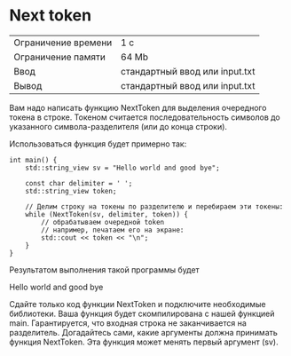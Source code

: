# Next token

<table>
 <tr>
    <td>Ограничение времени</td>
    <td>1 c</td>
 </tr>
 <tr>
    <td>Ограничение памяти</td>
    <td>64 Mb</td>
 </tr>
  <tr>
    <td>Ввод</td>
    <td>стандартный ввод или input.txt</td>
 </tr>
  <tr>
    <td>Вывод</td>
    <td>стандартный ввод или input.txt</td>
 </tr>
</table>

Вам надо написать функцию NextToken для выделения очередного токена в строке. Токеном считается последовательность символов до указанного символа-разделителя (или до конца строки).

Использоваться функция будет примерно так:
```
int main() {
    std::string_view sv = "Hello world and good bye";

    const char delimiter = ' ';
    std::string_view token;

    // Делим строку на токены по разделителю и перебираем эти токены:
    while (NextToken(sv, delimiter, token)) {
        // обрабатываем очередной token
        // например, печатаем его на экране:
        std::cout << token << "\n";
    }
}
```
Результатом выполнения такой программы будет

Hello
world
and
good
bye

Сдайте только код функции NextToken и подключите необходимые библиотеки. Ваша функция будет скомпилирована с нашей функцией main. Гарантируется, что входная строка не заканчивается на разделитель. Догадайтесь сами, какие аргументы должна принимать функция NextToken. Эта функция может менять первый аргумент (sv).